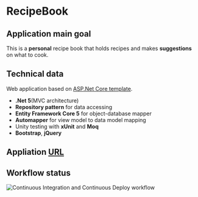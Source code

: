 # RecipeBook

## Application main goal

This is a **personal** recipe book that holds recipes and makes **suggestions** on what to cook.

## Technical data
Web application based on [ASP.Net Core template](https://github.com/NikolayIT/ASP.NET-Core-Template).
* **.Net 5**(MVC architecture)
* **Repository pattern** for data accessing
* **Entity Framework Core 5** for object-database mapper
* **Automapper** for view model to data model mapping
* Unity testing with **xUnit** and **Moq**
* **Bootstrap**, **jQuery**


## Appliation [URL](https://myrecipescheduler.azurewebsites.net) 

## Workflow status
![Continuous Integration and Continuous Deploy workflow](https://github.com/madbadPi/RecipeBook/actions/workflows/ci-cd.yaml/badge.svg)
